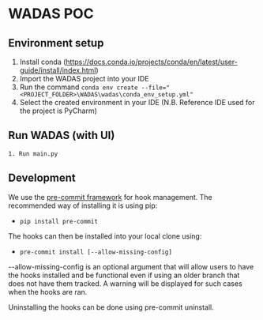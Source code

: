 # WADAS POC

## Environment setup
1. Install conda (https://docs.conda.io/projects/conda/en/latest/user-guide/install/index.html)
2. Import the WADAS project into your IDE
3. Run the command  ```conda env create --file="<PROJECT_FOLDER>\WADAS\wadas\conda_env_setup.yml"```
4. Select the created environment in your IDE (N.B. Reference IDE used for the project is PyCharm)

## Run WADAS (with UI)

    1. Run main.py

## Development

We use the [pre-commit framework](https://pre-commit.com/) for hook management. The recommended way of installing it is using pip:

* `pip install pre-commit`

The hooks can then be installed into your local clone using:

* `pre-commit install [--allow-missing-config]`

--allow-missing-config is an optional argument that will allow users to have the hooks installed and be functional even if using an older branch that does not have them tracked. A warning will be displayed for such cases when the hooks are ran.

Uninstalling the hooks can be done using pre-commit uninstall.
